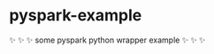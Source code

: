 # pyspark-example
:sparkles: :sparkles: :sparkles: some pyspark python wrapper example :sparkles: :sparkles: :sparkles:
